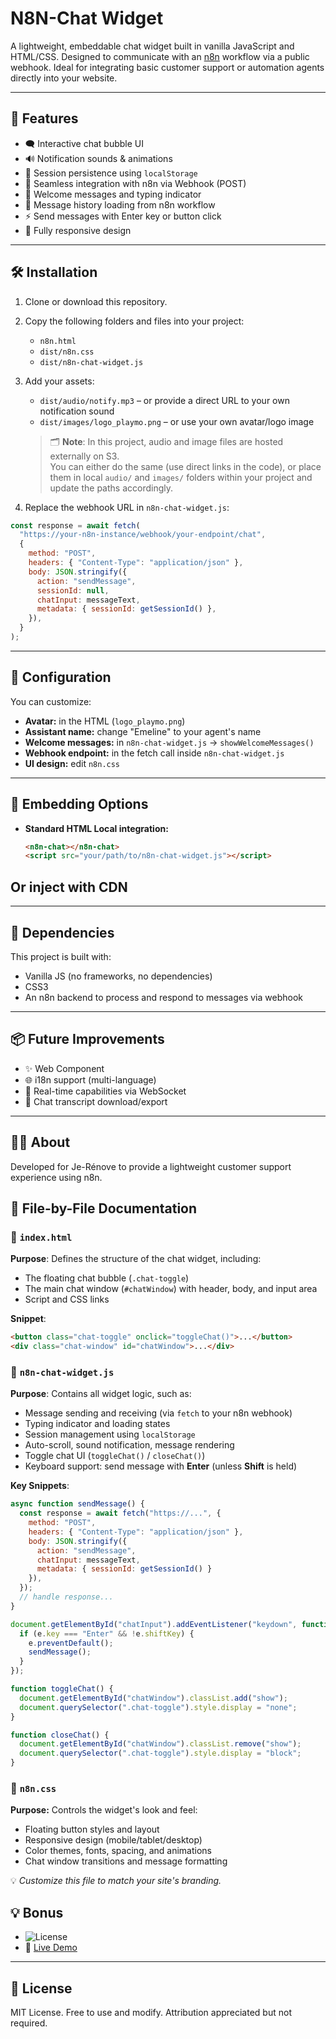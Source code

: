 # N8N-Chat Widget

A lightweight, embeddable chat widget built in vanilla JavaScript and HTML/CSS. Designed to communicate with an [n8n](https://n8n.io) workflow via a public webhook. Ideal for integrating basic customer support or automation agents directly into your website.

---

## 🚀 Features

- 🗨️ Interactive chat bubble UI
- 🔊 Notification sounds & animations
- 💾 Session persistence using `localStorage`
- 📩 Seamless integration with n8n via Webhook (POST)
- 🧠 Welcome messages and typing indicator
- 📜 Message history loading from n8n workflow
- ⚡ Send messages with Enter key or button click
- 📱 Fully responsive design

---

## 🛠️ Installation

1. Clone or download this repository.
2. Copy the following folders and files into your project:

   - `n8n.html`
   - `dist/n8n.css`
   - `dist/n8n-chat-widget.js`

3. Add your assets:

   - `dist/audio/notify.mp3` – or provide a direct URL to your own notification sound
   - `dist/images/logo_playmo.png` – or use your own avatar/logo image

   > 🗂️ **Note**: In this project, audio and image files are hosted externally on S3.  
   > You can either do the same (use direct links in the code), or place them in local `audio/` and `images/` folders within your project and update the paths accordingly.

4. Replace the webhook URL in `n8n-chat-widget.js`:

```javascript
const response = await fetch(
  "https://your-n8n-instance/webhook/your-endpoint/chat",
  {
    method: "POST",
    headers: { "Content-Type": "application/json" },
    body: JSON.stringify({
      action: "sendMessage",
      sessionId: null,
      chatInput: messageText,
      metadata: { sessionId: getSessionId() },
    }),
  }
);
```

---

## 🔧 Configuration

You can customize:

- **Avatar:** in the HTML (`logo_playmo.png`)
- **Assistant name:** change "Emeline" to your agent's name
- **Welcome messages:** in `n8n-chat-widget.js` → `showWelcomeMessages()`
- **Webhook endpoint:** in the fetch call inside `n8n-chat-widget.js`
- **UI design:** edit `n8n.css`

---

## 🧩 Embedding Options

- **Standard HTML Local integration:**

  ```html
  <n8n-chat></n8n-chat>
  <script src="your/path/to/n8n-chat-widget.js"></script>
  ```

## Or inject with CDN

---

## 🧠 Dependencies

This project is built with:

- Vanilla JS (no frameworks, no dependencies)
- CSS3
- An n8n backend to process and respond to messages via webhook

---

## 📦 Future Improvements

- ✨ Web Component
- 🌐 i18n support (multi-language)
- 💬 Real-time capabilities via WebSocket
- 🧾 Chat transcript download/export

---

## 🙋‍♀️ About

Developed for Je-Rénove to provide a lightweight customer support experience using n8n.

## 📘 File-by-File Documentation

### 📄 `index.html`

**Purpose**: Defines the structure of the chat widget, including:

- The floating chat bubble (`.chat-toggle`)
- The main chat window (`#chatWindow`) with header, body, and input area
- Script and CSS links

**Snippet**:

```html
<button class="chat-toggle" onclick="toggleChat()">...</button>
<div class="chat-window" id="chatWindow">...</div>
```

### 📄 `n8n-chat-widget.js`

**Purpose**: Contains all widget logic, such as:

- Message sending and receiving (via `fetch` to your n8n webhook)
- Typing indicator and loading states
- Session management using `localStorage`
- Auto-scroll, sound notification, message rendering
- Toggle chat UI (`toggleChat()` / `closeChat()`)
- Keyboard support: send message with **Enter** (unless **Shift** is held)

**Key Snippets**:

```javascript
async function sendMessage() {
  const response = await fetch("https://...", {
    method: "POST",
    headers: { "Content-Type": "application/json" },
    body: JSON.stringify({
      action: "sendMessage",
      chatInput: messageText,
      metadata: { sessionId: getSessionId() }
    }),
  });
  // handle response...
}

document.getElementById("chatInput").addEventListener("keydown", function (e) {
  if (e.key === "Enter" && !e.shiftKey) {
    e.preventDefault();
    sendMessage();
  }
});

function toggleChat() {
  document.getElementById("chatWindow").classList.add("show");
  document.querySelector(".chat-toggle").style.display = "none";
}

function closeChat() {
  document.getElementById("chatWindow").classList.remove("show");
  document.querySelector(".chat-toggle").style.display = "block";
}
```

### 🎨 `n8n.css`

**Purpose:** Controls the widget's look and feel:

- Floating button styles and layout
- Responsive design (mobile/tablet/desktop)
- Color themes, fonts, spacing, and animations
- Chat window transitions and message formatting

💡 _Customize this file to match your site's branding._

## 💡 Bonus

- ![License](https://img.shields.io/badge/license-MIT-green)
- 🔗 [Live Demo](https://clubtravaux.com)

---

## 📄 License

MIT License. Free to use and modify. Attribution appreciated but not required.
